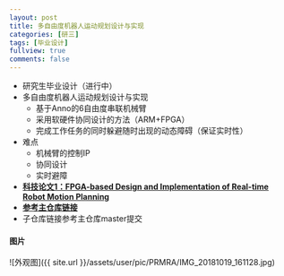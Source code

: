 ```yaml
---
layout: post
title: 多自由度机器人运动规划设计与实现
categories: [研三]
tags: [毕业设计]
fullview: true
comments: false
---
```


* 研究生毕业设计（进行中）
* 多自由度机器人运动规划设计与实现
    - 基于Anno的6自由度串联机械臂
    - 采用软硬件协同设计的方法（ARM+FPGA）
    - 完成工作任务的同时躲避随时出现的动态障碍（保证实时性）
* 难点
    - 机械臂的控制IP
    - 协同设计
    - 实时避障
* [**科技论文1：FPGA-based Design and Implementation of Real-time Robot Motion Planning**](https://ieeexplore.ieee.org/document/8836825)
* [**参考主仓库链接**](https://github.com/whutddk/PRM_robotic_arm)
* 子仓库链接参考主仓库master提交
<!-- more -->

#### 图片
![外观图]({{ site.url }}/assets/user/pic/PRMRA/IMG_20181019_161128.jpg)


